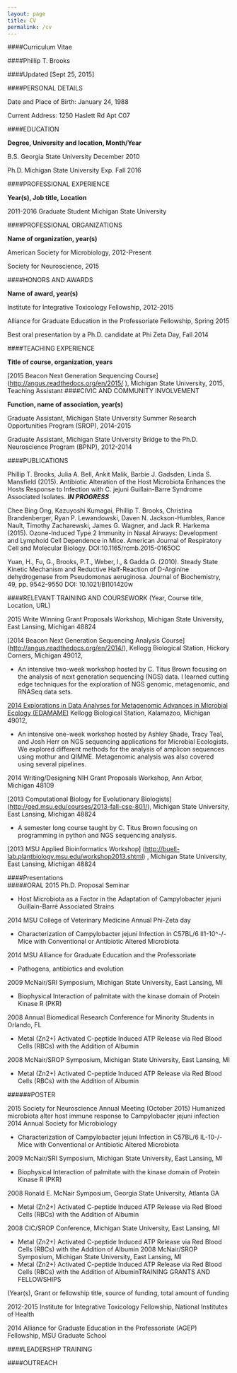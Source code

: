 ---layout: pagetitle: CVpermalink: /cv---####Curriculum Vitae####Phillip T. Brooks####Updated [Sept 25, 2015]####PERSONAL DETAILSDate and Place of Birth: January 24, 1988	Current Address: 1250 Haslett Rd Apt C07	####EDUCATION**Degree, University and location, Month/Year**B.S. 	Georgia State University	December 2010Ph.D.	Michigan State University	Exp. Fall 2016####PROFESSIONAL EXPERIENCE**Year(s), Job title, Location**2011-2016	Graduate Student	Michigan State University		####PROFESSIONAL ORGANIZATIONS**Name of organization, year(s)**American Society for Microbiology, 2012-PresentSociety for Neuroscience, 2015####HONORS AND AWARDS**Name of award, year(s)**Institute for Integrative Toxicology Fellowship, 2012-2015Alliance for Graduate Education in the Professoriate Fellowship, Spring 2015Best oral presentation by a Ph.D. candidate at Phi Zeta Day, Fall 2014####TEACHING EXPERIENCE**Title of course, organization, years** [2015 Beacon Next Generation Sequencing Course] (http://angus.readthedocs.org/en/2015/), Michigan State University, 2015, Teaching Assistant ####CIVIC AND COMMUNITY INVOLVEMENT**Function, name of association, year(s)**Graduate Assistant, Michigan State University Summer Research Opportunities Program (SROP), 2014-2015 Graduate Assistant, Michigan State University Bridge to the Ph.D. Neuroscience Program (BPNP), 2012-2014####PUBLICATIONS Phillip T. Brooks, Julia A. Bell, Ankit Malik, Barbie J. Gadsden, Linda S. Mansfield (2015). Antibiotic Alteration of the Host Microbiota Enhances the Hosts Response to Infection with C. jejuni Guillain-Barre Syndrome Associated Isolates. ***IN PROGRESS***Chee Bing Ong, Kazuyoshi Kumagai, Phillip T. Brooks, Christina Brandenberger, Ryan P. Lewandowski, Daven N. Jackson-Humbles, Rance Nault, Timothy Zacharewski, James G. Wagner, and Jack R. Harkema (2015). Ozone-Induced Type 2 Immunity in Nasal Airways: Development and Lymphoid Cell Dependence in Mice. American Journal of Respiratory Cell and Molecular Biology. DOI:10.1165/rcmb.2015-0165OCYuan, H., Fu, G., Brooks, P.T., Weber, I., & Gadda G. (2010). Steady State Kinetic Mechanism and Reductive Half-Reaction of D-Arginine dehydrogenase from Pseudomonas aeruginosa. Journal of Biochemistry, 49, pp. 9542-9550 DOI: 10.1021/BI101420w####RELEVANT TRAINING AND COURSEWORK(Year, Course title, Location, URL)2015 Write Winning Grant Proposals Workshop, Michigan State University, East Lansing, Michigan 48824[2014 Beacon Next Generation Sequencing Analysis Course] (http://angus.readthedocs.org/en/2014/), Kellogg Biological Station, Hickory Corners, Michigan 49012, *	An intensive two-week workshop hosted by C. Titus Brown focusing on the analysis of next generation sequencing (NGS) data. I learned cutting edge techniques for the exploration of NGS genomic, metagenomic, and RNASeq data sets.[2014 Explorations in Data Analyses for Metagenomic Advances in Microbial Ecology (EDAMAME)](http://edamame-course.github.io/2014-website/) Kellogg Biological Station, Kalamazoo, Michigan 49012, *	An intensive one-week workshop hosted by Ashley Shade, Tracy Teal, and Josh Herr on NGS sequencing applications for Microbial Ecologists. We explored different methods for the analysis of amplicon sequences using mothur and QIMME.  Metagenomic analysis was also covered using several pipelines. 2014 Writing/Designing NIH Grant Proposals Workshop, Ann Arbor, Michigan 48109[2013 Computational Biology for Evolutionary Biologists] (http://ged.msu.edu/courses/2013-fall-cse-801/), Michigan State University, East Lansing, Michigan 48824*	A semester long course taught by C. Titus Brown focusing on programming in python and NGS sequencing analysis. [2013 MSU Applied Bioinformatics Workshop] (http://buell-lab.plantbiology.msu.edu/workshop2013.shtml), Michigan State University, East Lansing, Michigan 48824####Presentations  #####ORAL2015 Ph.D. Proposal Seminar *	Host Microbiota as a Factor in the Adaptation of Campylobacter jejuni Guillain-Barré Associated Strains2014 MSU College of Veterinary Medicine Annual Phi-Zeta day*	Characterization of Campylobacter jejuni Infection in C57BL/6 Il1-10^-/- Mice with Conventional or Antibiotic Altered Microbiota2014 MSU Alliance for Graduate Education and the Professoriate *	Pathogens, antibiotics and evolution2009 McNair/SRI Symposium, Michigan State University, East Lansing, MI*	Biophysical Interaction of palmitate with the kinase domain of Protein Kinase R (PKR)2008 Annual Biomedical Research Conference for Minority Students in Orlando, FL*	Metal (Zn2+) Activated C-peptide Induced ATP Release via Red Blood Cells (RBCs) with the Addition of Albumin  2008 McNair/SROP Symposium, Michigan State University, East Lansing, MI*	Metal (Zn2+) Activated C-peptide Induced ATP Release via Red Blood Cells (RBCs) with the Addition of Albumin  ######POSTER2015 Society for Neuroscience Annual Meeting (October 2015)Humanized microbiota alter host immune response to Campylobacter jejuni infection2014 Annual Society for Microbiology *	Characterization of Campylobacter jejuni Infection in C57BL/6 IL-10-/- Mice with Conventional or Antibiotic Altered Microbiota2009 McNair/SRI Symposium, Michigan State University, East Lansing, MI*	Biophysical Interaction of palmitate with the kinase domain of Protein Kinase R (PKR)2008 Ronald E. McNair Symposium, Georgia State University, Atlanta GA*	Metal (Zn2+) Activated C-peptide Induced ATP Release via Red Blood Cells (RBCs) with the Addition of Albumin2008 CIC/SROP Conference, Michigan State University, East Lansing, MI*	Metal (Zn2+) Activated C-peptide Induced ATP Release via Red Blood Cells (RBCs) with the Addition of Albumin2008 McNair/SROP Symposium, Michigan State University, East Lansing, MI*	Metal (Zn2+) Activated C-peptide Induced ATP Release via Red Blood Cells (RBCs) with the Addition of AlbuminTRAINING GRANTS AND FELLOWSHIPS(Year(s), Grant or fellowship title, source of funding, total amount of funding2012-2015	Institute for Integrative Toxicology Fellowship, National Institutes of Health 2014	Alliance for Graduate Education in the Professoriate (AGEP) Fellowship, MSU Graduate School####LEADERSHIP TRAINING####OUTREACH